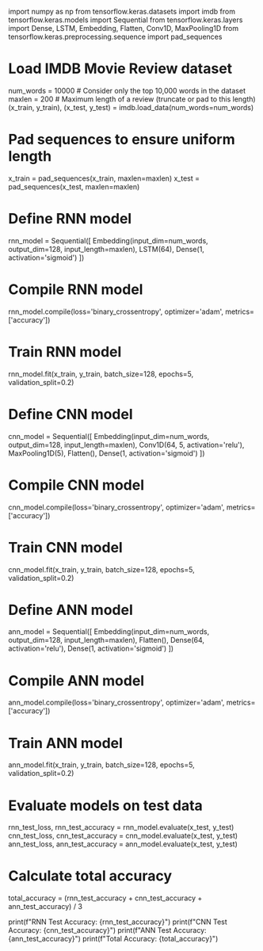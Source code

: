 import numpy as np
from tensorflow.keras.datasets import imdb
from tensorflow.keras.models import Sequential
from tensorflow.keras.layers import Dense, LSTM, Embedding, Flatten, Conv1D, MaxPooling1D
from tensorflow.keras.preprocessing.sequence import pad_sequences

# Load IMDB Movie Review dataset
num_words = 10000  # Consider only the top 10,000 words in the dataset
maxlen = 200  # Maximum length of a review (truncate or pad to this length)
(x_train, y_train), (x_test, y_test) = imdb.load_data(num_words=num_words)

# Pad sequences to ensure uniform length
x_train = pad_sequences(x_train, maxlen=maxlen)
x_test = pad_sequences(x_test, maxlen=maxlen)

# Define RNN model
rnn_model = Sequential([
    Embedding(input_dim=num_words, output_dim=128, input_length=maxlen),
    LSTM(64),
    Dense(1, activation='sigmoid')
])

# Compile RNN model
rnn_model.compile(loss='binary_crossentropy', optimizer='adam', metrics=['accuracy'])

# Train RNN model
rnn_model.fit(x_train, y_train, batch_size=128, epochs=5, validation_split=0.2)

# Define CNN model
cnn_model = Sequential([
    Embedding(input_dim=num_words, output_dim=128, input_length=maxlen),
    Conv1D(64, 5, activation='relu'),
    MaxPooling1D(5),
    Flatten(),
    Dense(1, activation='sigmoid')
])

# Compile CNN model
cnn_model.compile(loss='binary_crossentropy', optimizer='adam', metrics=['accuracy'])

# Train CNN model
cnn_model.fit(x_train, y_train, batch_size=128, epochs=5, validation_split=0.2)

# Define ANN model
ann_model = Sequential([
    Embedding(input_dim=num_words, output_dim=128, input_length=maxlen),
    Flatten(),
    Dense(64, activation='relu'),
    Dense(1, activation='sigmoid')
])

# Compile ANN model
ann_model.compile(loss='binary_crossentropy', optimizer='adam', metrics=['accuracy'])

# Train ANN model
ann_model.fit(x_train, y_train, batch_size=128, epochs=5, validation_split=0.2)

# Evaluate models on test data
rnn_test_loss, rnn_test_accuracy = rnn_model.evaluate(x_test, y_test)
cnn_test_loss, cnn_test_accuracy = cnn_model.evaluate(x_test, y_test)
ann_test_loss, ann_test_accuracy = ann_model.evaluate(x_test, y_test)

# Calculate total accuracy
total_accuracy = (rnn_test_accuracy + cnn_test_accuracy + ann_test_accuracy) / 3

print(f"RNN Test Accuracy: {rnn_test_accuracy}")
print(f"CNN Test Accuracy: {cnn_test_accuracy}")
print(f"ANN Test Accuracy: {ann_test_accuracy}")
print(f"Total Accuracy: {total_accuracy}")
